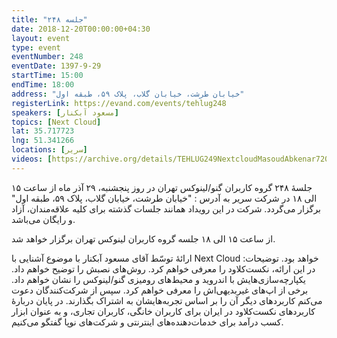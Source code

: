 ```yaml
---
title: "جلسه ۲۴۸"
date: 2018-12-20T00:00:00+04:30
layout: event
type: event
eventNumber: 248
eventDate: 1397-9-29
startTime: 15:00
endTime: 18:00
address: "خیابان طرشت، خیابان گلاب، پلاک ۵۹، طبقه اول"
registerLink: https://evand.com/events/tehlug248
speakers: [مسعود آبکنار]
topics: [Next Cloud]
lat: 35.717723
lng: 51.341266
locations: [سریر]
videos: [https://archive.org/details/TEHLUG249NextcloudMasoudAbkenar720p]
---
```

جلسهٔ ۲۴۸ گروه کاربران گنو/لینوکس تهران در روز پنجشنبه، ۲۹ آذر ماه از ساعت ۱۵ الی ۱۸ در شرکت سریر به آدرس : "خیابان طرشت، خیابان گلاب، پلاک ۵۹، طبقه اول" برگزار می‌گردد. شرکت در این رویداد همانند جلسات گذشته برای کلیه علاقه‌مندان، آزاد و رایگان می‌باشد.

از ساعت ۱۵ الی ۱۸ جلسه گروه کاربران لینوکس تهران برگزار خواهد شد.

ارائهٔ توسّط آقای مسعود آبکنار با موضوع آشنایی با Next Cloud خواهد بود.
توضیحات: در این ارائه، نکست‌کلاود را معرفی خواهم کرد. روش‌های نصبش را توضیح خواهم داد. یکپارچه‌سازی‌هایش با اندروید و محیط‌های رومیزی گنو/لینوکس را نشان خواهم داد. برخی از اپ‌های غیربدیهی‌اش را معرفی خواهم کرد. سپس از شرکت‌کنندگان دعوت می‌کنم کاربردهای دیگر آن را بر اساس تجربه‌هایشان به اشتراک بگذارند. در پایان دربارهٔ کاربردهای نکست‌کلاود در ایران برای کاربران خانگی، کاربران تجاری، و به عنوان ابزار کسب درآمد برای خدمات‌دهنده‌های اینترنتی و شرکت‌های نوپا گفتگو می‌کنیم.

